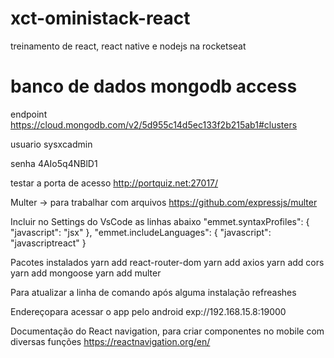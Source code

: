 # xct-oministack-react
treinamento de react, react native e nodejs na rocketseat

# banco de dados mongodb access
endpoint
https://cloud.mongodb.com/v2/5d955c14d5ec133f2b215ab1#clusters

usuario
sysxcadmin

senha
4AIo5q4NBlD1

testar a porta de acesso
http://portquiz.net:27017/

Multer -> para trabalhar com arquivos
https://github.com/expressjs/multer

Incluir no Settings do VsCode as linhas abaixo
"emmet.syntaxProfiles": {
    "javascript": "jsx"
},
"emmet.includeLanguages": {
    "javascript": "javascriptreact"
}

Pacotes instalados
yarn add react-router-dom
yarn add axios
yarn add cors
yarn add mongoose
yarn add multer

Para atualizar a linha de comando após alguma instalação
refreashes


Endereçopara acessar o app pelo android
exp://192.168.15.8:19000

Documentação do React navigation, para criar componentes no mobile com diversas funções
https://reactnavigation.org/en/
